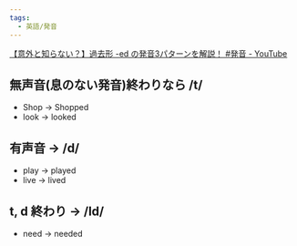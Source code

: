```yaml
---
tags:
  - 英語/発音
---
```

[【意外と知らない？】過去形 -ed の発音3パターンを解説！ #発音 - YouTube](https://www.youtube.com/shorts/bCP3ddHnLE0)

## 無声音(息のない発音)終わりなら /t/

- Shop -> Shopped
- look -> looked

## 有声音 -> /d/

- play -> played
- live -> lived

## t, d 終わり -> /Id/

- need -> needed